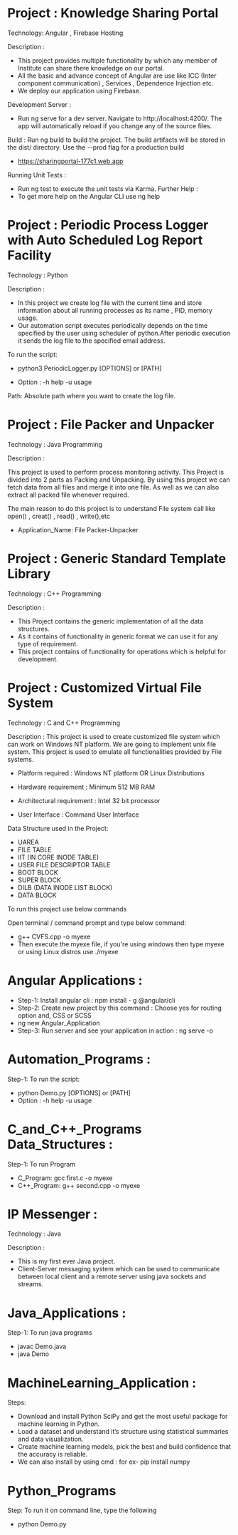 # Project : Knowledge Sharing Portal

Technology: Angular , Firebase Hosting

Description : 
- This project provides multiple functionality by which any member of Institute can share there knowledge on our portal.
- All the basic and advance concept of Angular are use like ICC (Inter component communication) , Services , Dependence Injection etc.
- We deploy our application using Firebase.

Development Server : 
- Run ng serve for a dev server. Navigate to http://localhost:4200/. The app will automatically reload if you change any of the source files.

Build : 
Run ng build to build the project. The build artifacts will be stored in the dist/ directory. Use the --prod flag for a production build
- https://sharingportal-177c1.web.app

Running Unit Tests : 
- Run ng test to execute the unit tests via Karma.
Further Help : 
- To get more help on the Angular CLI use ng help

# Project : Periodic Process Logger with Auto Scheduled Log Report Facility 

Technology : Python

Description : 

- In this project we create log file with the current time and store information about all running processes as its name ,
PID, memory usage.
- Our automation script executes periodically depends on the time specified
by the user using 
scheduler of python.After periodic execution it sends the log file to the specified email address.

To run the script:
- python3 PeriodicLogger.py [OPTIONS] or [PATH]

- Option : -h help -u usage

Path: Absolute path where you want to create the log file.

# Project : File Packer and Unpacker

Technology : Java Programming

Description : 

This project is used to perform process monitoring activity. This Project is divided into 2 parts as Packing and Unpacking. By using this project we can fetch data from all files and merge it into one file. As well as we can also extract all packed file whenever required.

The main reason to do this project is to understand File system call like open() , creat() , read() , write(),etc
- Application_Name: File Packer-Unpacker

# Project : Generic Standard Template Library

Technology : C++ Programming

Description : 
- This Project contains the generic implementation of all the data structures.
- As it contains of functionality in generic format we can use it for any type of requirement.
- This project contains of functionality for operations which is helpful for development.

# Project : Customized Virtual File System

Technology : C and C++ Programming

Description : 
This project is used to create customized file system which can work on Windows NT platform. We are going to implement unix file system. This project is used to emulate all functionalities provided by File systems.

- Platform required : Windows NT platform OR Linux Distributions

- Hardware requirement : Minimum 512 MB RAM

- Architectural requirement : Intel 32 bit processor

- User Interface : Command User Interface

Data Structure used in the Project:

- UAREA
- FILE TABLE
- IIT (IN CORE INODE TABLE)
- USER FILE DESCRIPTOR TABLE
- BOOT BLOCK
- SUPER BLOCK
- DILB (DATA INODE LIST BLOCK)
- DATA BLOCK

To run this project use below commands

Open terminal / command prompt and type below command:
- g++ CVFS.cpp -o myexe
- Then execute the myexe file, if you're using windows then type myexe or using Linux distros use ./myexe 

# Angular Applications : 
- Step-1: Install angular cli :
npm install - g @angular/cli
- Step-2: Create new project by this command : 
Choose yes for routing option and, CSS or SCSS 
- ng new Angular_Application
- Step-3: Run server and see your application in action
: ng serve -o 

# Automation_Programs : 
Step-1: To run the script:
- python Demo.py [OPTIONS] or [PATH]
- Option : -h help -u usage

# C_and_C++_Programs Data_Structures : 
Step-1: To run Program
- C_Program: gcc first.c -o myexe
- C++_Program: g++ second.cpp -o myexe

# IP Messenger : 
Technology : Java

Description : 
- This is my first ever Java project.
- Client-Server messaging system which can be used to communicate between local client and a remote server using java sockets and streams.

# Java_Applications :
Step-1: To run java programs
- javac Demo.java
- java Demo

# MachineLearning_Application : 
Steps:
- Download and install Python SciPy and get the most useful package for machine learning in Python.
- Load a dataset and understand it’s structure using statistical summaries and data visualization.
- Create machine learning models, pick the best and build confidence that the accuracy is reliable.
- We can also install by using cmd : for ex- pip install numpy 

# Python_Programs
Step: To run it on command line, type the following
- python Demo.py
